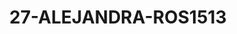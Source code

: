 ---
title: 27-ALEJANDRA-ROS1513
image: 27-ALEJANDRA-ROS1513.jpg
brand: rosa-clara
layout: vestito
---